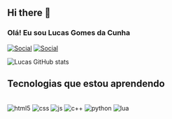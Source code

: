 ## Hi there 👋

### Olá! Eu sou Lucas Gomes da Cunha 

[![Social](https://img.shields.io/badge/LinkedIn-0077B5?style=for-the-badge&logo=linkedin&logoColor=white)](https://www.linkedin.com/in/lucas-gomes-da-cunha-780825270/)
[![Social](https://img.shields.io/badge/Instagram-E4405F?style=for-the-badge&logo=instagram&logoColor=white)]([https://img.shields.io/badge/Instagram-E4405F?style=for-the-badge&logo=instagram&logoColor=white](https://www.instagram.com/lucas_g.c/profilecard/?igsh=MTF4YmtmNTkzNjI2MA%3D%3D))

![Lucas GitHub stats](https://github-readme-stats.vercel.app/api?username=LucasgcTi&show_icons=true&theme=dracula)

## Tecnologias que estou aprendendo

<div style="display: inline_block"><br/>
    <img alin="center" alt="html5" src="https://img.shields.io/badge/HTML5-E34F26?style=for-the-badge&logo=html5&logoColor=whit">
    <img alin="center" alt="css" src="https://img.shields.io/badge/CSS3-1572B6?style=for-the-badge&logo=css3&logoColor=white">
    <img alin="center" alt="js" src="https://img.shields.io/badge/JavaScript-F7DF1E?style=for-the-badge&logo=javascript&logoColor=black">
    <img alin="center" alt="c++" src="https://img.shields.io/badge/C%2B%2B-00599C?style=for-the-badge&logo=c%2B%2B&logoColor=white">
    <img alin="center" alt="python" src="https://img.shields.io/badge/Python-14354C?style=for-the-badge&logo=python&logoColor=white">
    <img alin="center" alt="lua" src="https://img.shields.io/badge/Lua-2C2D72?style=for-the-badge&logo=lua&logoColor=white">
</div>

